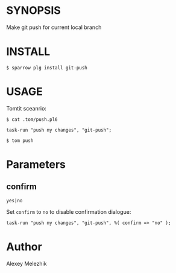# SYNOPSIS

Make git push for current local branch

# INSTALL

    $ sparrow plg install git-push

# USAGE

Tomtit sceanrio:

    $ cat .tom/push.pl6

    task-run "push my changes", "git-push";

    $ tom push 

# Parameters

## confirm

`yes|no`

Set `confirm` to `no` to disable confirmation dialogue:

    task-run "push my changes", "git-push", %( confirm => "no" );

# Author

Alexey Melezhik

